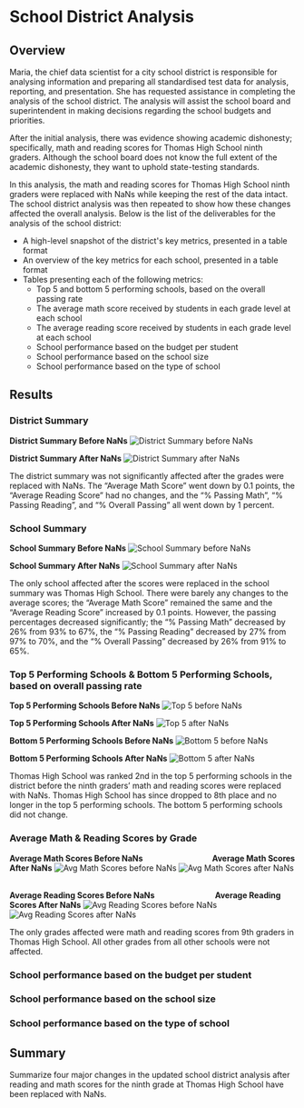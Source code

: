 # School District Analysis

## Overview

Maria, the chief data scientist for a city school district is responsible for analysing information and preparing all standardised test data for analysis, reporting, and presentation. She has requested assistance in completing the analysis of the school district. The analysis will assist the school board and superintendent in making decisions regarding the school budgets and priorities.

After the initial analysis, there was evidence showing academic dishonesty; specifically, math and reading scores for Thomas High School ninth graders. Although the school board does not know the full extent of the academic dishonesty, they want to uphold state-testing standards. 

In this analysis, the math and reading scores for Thomas High School ninth graders were replaced with NaNs while keeping the rest of the data intact. The school district analysis was then repeated to show how these changes affected the overall analysis. Below is the list of the deliverables for the analysis of the school district:
-	A high-level snapshot of the district's key metrics, presented in a table format
-	An overview of the key metrics for each school, presented in a table format
-	Tables presenting each of the following metrics:
    -	Top 5 and bottom 5 performing schools, based on the overall passing rate
    -	The average math score received by students in each grade level at each school
    -   The average reading score received by students in each grade level at each school
    -	School performance based on the budget per student
    -	School performance based on the school size 
    -	School performance based on the type of school


## Results

### District Summary

**District Summary Before NaNs**
![District Summary before NaNs](resources/DistrictSummary_beforeNaNs.PNG)

**District Summary After NaNs**
![District Summary after NaNs](resources/DistrictSummary_afterNaNs.PNG)

The district summary was not significantly affected after the grades were replaced with NaNs. The “Average Math Score” went down by 0.1 points, the “Average Reading Score” had no changes, and the “% Passing Math”, “% Passing Reading”, and “% Overall Passing” all went down by 1 percent.


### School Summary

**School Summary Before NaNs**
![School Summary before NaNs](resources/SchoolSummary_beforeNaNs.PNG)

**School Summary After NaNs**
![School Summary after NaNs](resources/SchoolSummary_afterNaNs.PNG)

The only school affected after the scores were replaced in the school summary was Thomas High School. There were barely any changes to the average scores; the “Average Math Score” remained the same and the “Average Reading Score” increased by 0.1 points. However, the passing percentages decreased significantly; the “% Passing Math” decreased by 26% from 93% to 67%, the “% Passing Reading” decreased by 27% from 97% to 70%, and the “% Overall Passing” decreased by 26% from 91% to 65%.


### Top 5 Performing Schools & Bottom 5 Performing Schools, based on overall passing rate

**Top 5 Performing Schools Before NaNs**
![Top 5 before NaNs](resources/Top5Schools_beforeNaNs.PNG)

**Top 5 Performing Schools After NaNs**
![Top 5 after NaNs](resources/Top5Schools_afterNaNs.PNG)

**Bottom 5 Performing Schools Before NaNs**
![Bottom 5 before NaNs](resources/Bottom5Schools_beforeNaNs.PNG)

**Bottom 5 Performing Schools After NaNs**
![Bottom 5 after NaNs](resources/Bottom5Schools_afterNaNs.PNG)

Thomas High School was ranked 2nd in the top 5 performing schools in the district before the ninth graders’ math and reading scores were replaced with NaNs. Thomas High School has since dropped to 8th place and no longer in the top 5 performing schools. The bottom 5 performing schools did not change.


### Average Math & Reading Scores by Grade

**Average Math Scores Before NaNs**                               **Average Math Scores After NaNs**
![Avg Math Scores before NaNs](resources/AvgMathScoresByGrade_beforeNaNs.PNG)
![Avg Math Scores after NaNs](resources/AvgMathScoresByGrade_afterNaNs.PNG)
<br>
<br>

**Average Reading Scores Before NaNs**                           **Average Reading Scores After NaNs**
![Avg Reading Scores before NaNs](resources/AvgReadingScoresByGrade_beforeNaNs.PNG)
![Avg Reading Scores after NaNs](resources/AvgReadingScoresByGrade_afterNaNs.PNG)
<br>

The only grades affected were math and reading scores from 9th graders in Thomas High School. All other grades from all other schools were not affected.


### School performance based on the budget per student



### School performance based on the school size



### School performance based on the type of school




## Summary
Summarize four major changes in the updated school district analysis after reading and math scores for the ninth grade at Thomas High School have been replaced with NaNs.



